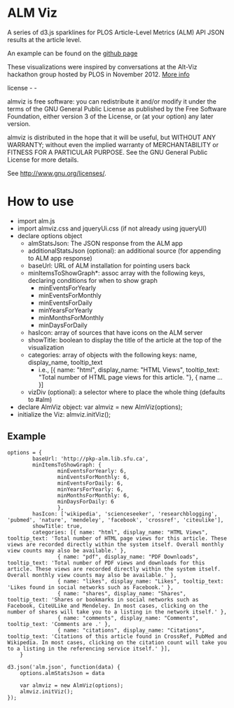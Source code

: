 # ALM Viz #
A series of d3.js sparklines for PLOS Article-Level Metrics (ALM) API JSON results at the article level. 

An example can be found on the [github page](http://jalperin.github.io/almviz/)

These visualizations were inspired by conversations at the Alt-Viz hackathon group hosted by PLOS in November 2012. [More info](http://article-level-metrics.plos.org/alm-workshop-2012/hackathon/#altviz)

license
        -            -

almviz is free software: you can redistribute it and/or modify
it under the terms of the GNU General Public License as published by
the Free Software Foundation, either version 3 of the License, or
(at your option) any later version.

almviz is distributed in the hope that it will be useful,
but WITHOUT ANY WARRANTY; without even the implied warranty of
MERCHANTABILITY or FITNESS FOR A PARTICULAR PURPOSE.  See the
GNU General Public License for more details.

See <http://www.gnu.org/licenses/>.

# How to use #
- import alm.js
- import almviz.css and jqueryUi.css (if not already using jqueryUI)
- declare options object
    - almStatsJson: The JSON response from the ALM app
    - additionalStatsJson (optional): an additional source (for appending to ALM app response)
    - baseUrl: URL of ALM installation for pointing users back
    - minItemsToShowGraph*: assoc array with the following keys, declaring conditions for when to show graph
        - minEventsForYearly 
        - minEventsForMonthly
        - minEventsForDaily
        - minYearsForYearly
        - minMonthsForMonthly
        - minDaysForDaily
    - hasIcon: array of sources that have icons on the ALM server
    - showTitle: boolean to display the title of the article at the top of the visualization
    - categories: array of objects with the following keys: name, display_name, tooltip_text
        - i.e., [{ name: "html", display_name: "HTML Views", tooltip_text: "Total number of HTML page views for this article. "}, { name ... }]
    - vizDiv (optional): a selector where to place the whole thing (defaults to #alm)
- declare AlmViz object: var almviz = new AlmViz(options);
- initialize the Viz: almviz.initViz();

## Example ##
	options = {
			baseUrl: 'http://pkp-alm.lib.sfu.ca',
			minItemsToShowGraph: {
					minEventsForYearly: 6,
					minEventsForMonthly: 6,
					minEventsForDaily: 6,
					minYearsForYearly: 6,
					minMonthsForMonthly: 6,
					minDaysForDaily: 6
					}, 
			hasIcon: ['wikipedia', 'scienceseeker', 'researchblogging', 'pubmed', 'nature', 'mendeley', 'facebook', 'crossref', 'citeulike'],
			showTitle: true,
			categories: [{ name: "html", display_name: "HTML Views", tooltip_text: 'Total number of HTML page views for this article. These views are recorded directly within the system itself. Overall monthly view counts may also be available.' },
					{ name: "pdf", display_name: "PDF Downloads", tooltip_text: 'Total number of PDF views and downloads for this article. These views are recorded directly within the system itself. Overall monthly view counts may also be available.' },
					{ name: "likes", display_name: "Likes", tooltip_text: 'Likes found in social networks such as Facebook.' },
					{ name: "shares", display_name: "Shares", tooltip_text: 'Shares or bookmarks in social networks such as Facebook, CiteULike and Mendeley. In most cases, clicking on the number of shares will take you to a listing in the network itself.' },
					{ name: "comments", display_name: "Comments", tooltip_text: 'Comments are .' },
					{ name: "citations", display_name: "Citations", tooltip_text: 'Citations of this article found in CrossRef, PubMed and Wikipedia. In most cases, clicking on the citation count will take you to a listing in the referencing service itself.' }],
		}

	d3.json('alm.json', function(data) {
		options.almStatsJson = data

		var almviz = new AlmViz(options);
		almviz.initViz();
	});

